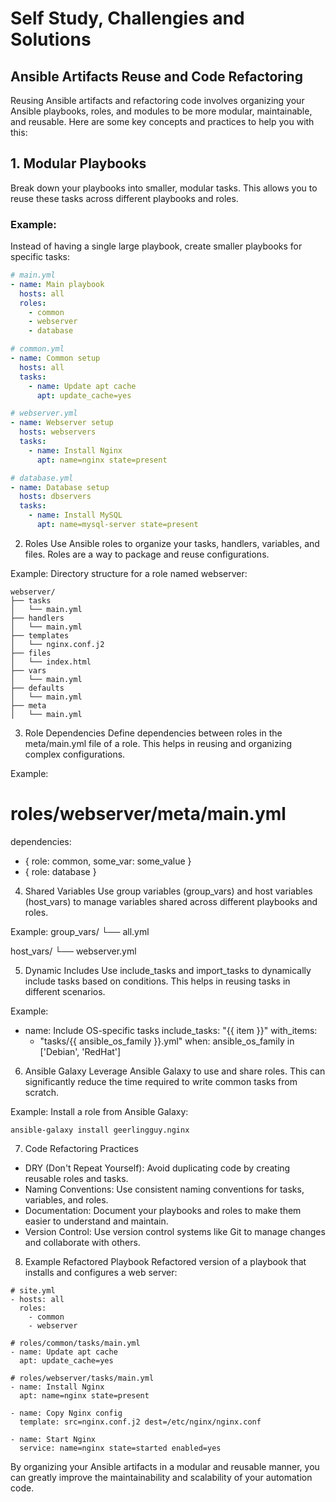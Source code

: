 # Self Study, Challengies and Solutions

## Ansible Artifacts Reuse and Code Refactoring

Reusing Ansible artifacts and refactoring code involves organizing your Ansible playbooks, roles, and modules to be more modular, maintainable, and reusable. Here are some key concepts and practices to help you with this:

## 1. Modular Playbooks
Break down your playbooks into smaller, modular tasks. This allows you to reuse these tasks across different playbooks and roles.

### Example:
Instead of having a single large playbook, create smaller playbooks for specific tasks:
```yaml
# main.yml
- name: Main playbook
  hosts: all
  roles:
    - common
    - webserver
    - database

# common.yml
- name: Common setup
  hosts: all
  tasks:
    - name: Update apt cache
      apt: update_cache=yes

# webserver.yml
- name: Webserver setup
  hosts: webservers
  tasks:
    - name: Install Nginx
      apt: name=nginx state=present

# database.yml
- name: Database setup
  hosts: dbservers
  tasks:
    - name: Install MySQL
      apt: name=mysql-server state=present

```

2. Roles
Use Ansible roles to organize your tasks, handlers, variables, and files. Roles are a way to package and reuse configurations.

Example:
Directory structure for a role named webserver:
```
webserver/
├── tasks
│   └── main.yml
├── handlers
│   └── main.yml
├── templates
│   └── nginx.conf.j2
├── files
│   └── index.html
├── vars
│   └── main.yml
├── defaults
│   └── main.yml
├── meta
│   └── main.yml

```
3. Role Dependencies
Define dependencies between roles in the meta/main.yml file of a role. This helps in reusing and organizing complex configurations.

Example:
# roles/webserver/meta/main.yml
dependencies:
  - { role: common, some_var: some_value }
  - { role: database }
4. Shared Variables
Use group variables (group_vars) and host variables (host_vars) to manage variables shared across different playbooks and roles.

Example:
group_vars/
└── all.yml

host_vars/
└── webserver.yml

5. Dynamic Includes
Use include_tasks and import_tasks to dynamically include tasks based on conditions. This helps in reusing tasks in different scenarios.

Example:

- name: Include OS-specific tasks
  include_tasks: "{{ item }}"
  with_items:
    - "tasks/{{ ansible_os_family }}.yml"
  when: ansible_os_family in ['Debian', 'RedHat']
6. Ansible Galaxy
Leverage Ansible Galaxy to use and share roles. This can significantly reduce the time required to write common tasks from scratch.

Example:
Install a role from Ansible Galaxy:

```
ansible-galaxy install geerlingguy.nginx
```

7. Code Refactoring Practices

- DRY (Don't Repeat Yourself): Avoid duplicating code by creating reusable roles and tasks.
- Naming Conventions: Use consistent naming conventions for tasks, variables, and roles.
- Documentation: Document your playbooks and roles to make them easier to understand and maintain.
- Version Control: Use version control systems like Git to manage changes and collaborate with others.
8. Example Refactored Playbook
Refactored version of a playbook that installs and configures a web server:

```
# site.yml
- hosts: all
  roles:
    - common
    - webserver

# roles/common/tasks/main.yml
- name: Update apt cache
  apt: update_cache=yes

# roles/webserver/tasks/main.yml
- name: Install Nginx
  apt: name=nginx state=present

- name: Copy Nginx config
  template: src=nginx.conf.j2 dest=/etc/nginx/nginx.conf

- name: Start Nginx
  service: name=nginx state=started enabled=yes
```
By organizing your Ansible artifacts in a modular and reusable manner, you can greatly improve the maintainability and scalability of your automation code.